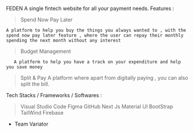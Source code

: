 FEDEN 
A single fintech website for all your payment needs.
Features :
> Spend Now Pay Later 
    
    A platform to help you buy the things you always wanted to , with the spend now pay later feature , where the user can repay their monthly spending the next month without any interest
> Budget Management


       A platform to help you have a track on your expenditure and help you save money
>	Split & Pay
       A platform where apart from digitally paying , you can also split the bill.

Tech Stacks / Frameworks / Softwares :
> Visual Studio Code
>	Figma
>	GitHub
>	Next Js
>	Material UI
>	BootStrap
>	TailWind
>	Firebase

-	Team Variator

